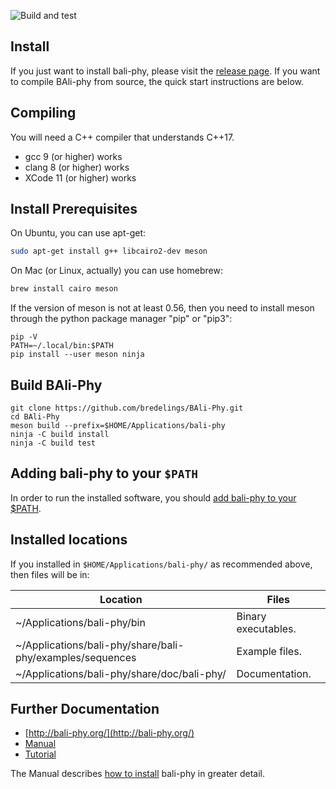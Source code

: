 ![Build and test](https://github.com/bredelings/BAli-Phy/workflows/Build%20and%20test/badge.svg)

Install
-------

If you just want to install bali-phy, please visit the [release page](http://www.bali-phy.org/download.php).  If you want to compile BAli-phy from source, the quick start instructions are below.

Compiling
---------

You will need a C++ compiler that understands C++17.
 * gcc 9 (or higher) works
 * clang 8 (or higher) works
 * XCode 11 (or higher) works

Install Prerequisites
---------------------
On Ubuntu, you can use apt-get:
```bash
sudo apt-get install g++ libcairo2-dev meson
```

On Mac (or Linux, actually) you can use homebrew:
```bash
brew install cairo meson
```

If the version of meson is not at least 0.56, then you need to install
meson through the python package manager "pip" or "pip3":

    pip -V
    PATH=~/.local/bin:$PATH
    pip install --user meson ninja


Build BAli-Phy
--------------
```
git clone https://github.com/bredelings/BAli-Phy.git
cd BAli-Phy
meson build --prefix=$HOME/Applications/bali-phy
ninja -C build install
ninja -C build test
```

Adding bali-phy to your `$PATH`
------------------------------

In order to run the installed software, you should [add bali-phy to your $PATH](http://bali-phy.org/README.xhtml#path).

Installed locations
------------------

If you installed in `$HOME/Applications/bali-phy/` as recommended above, then files will be in:

| Location                                                       | Files                   |
| -------------------------------------------------------------- | ----------------------- |
| ~/Applications/bali-phy/bin                                    | Binary executables.     |
| ~/Applications/bali-phy/share/bali-phy/examples/sequences      | Example files.          |
| ~/Applications/bali-phy/share/doc/bali-phy/                    | Documentation.          |


Further Documentation
---------------------

* [http://bali-phy.org/](http://bali-phy.org/)
* [Manual](http://bali-phy.org/README.xhtml)
* [Tutorial](http://bali-phy.org/Tutorial4.html)

The Manual describes [how to install](http://bali-phy.org/README.xhtml#installation) bali-phy in greater detail.

